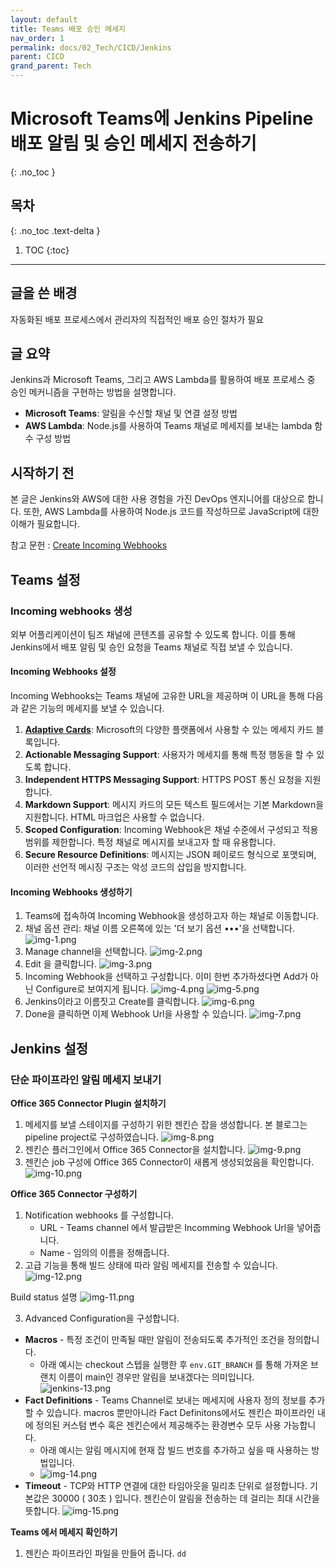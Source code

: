 ```yaml
---
layout: default
title: Teams 배포 승인 메세지
nav_order: 1
permalink: docs/02_Tech/CICD/Jenkins
parent: CICD
grand_parent: Tech
---
```


# Microsoft Teams에 Jenkins Pipeline 배포 알림 및 승인 메세지 전송하기
{: .no_toc }

## 목차
{: .no_toc .text-delta }

1. TOC
{:toc}

---

## 글을 쓴 배경

자동화된 배포 프로세스에서 관리자의 직접적인 배포 승인 절차가 필요

## 글 요약

Jenkins과 Microsoft Teams, 그리고 AWS Lambda를 활용하여 배포 프로세스 중 승인 메커니즘을 구현하는 방법을 설명합니다.

- **Microsoft Teams**: 알림을 수신할 채널 및 연결 설정 방법
- **AWS Lambda**: Node.js를 사용하여 Teams 채널로 메세지를 보내는 lambda 함수 구성 방법

## 시작하기 전

본 글은 Jenkins와 AWS에 대한 사용 경험을 가진 DevOps 엔지니어를 대상으로 합니다. 
또한, AWS Lambda를 사용하여 Node.js 코드를 작성하므로 JavaScript에 대한 이해가 필요합니다.

참고 문헌 : [Create Incoming Webhooks](https://learn.microsoft.com/en-us/microsoftteams/platform/webhooks-and-connectors/how-to/add-incoming-webhook?tabs=newteams%2Cdotnet#key-features-of-incoming-webhooks)


## Teams 설정

### Incoming webhooks 생성

외부 어플리케이션이 팀즈 채널에 콘텐츠를 공유할 수 있도록 합니다. 이를 통해 Jenkins에서 배포 알림 및 승인 요청을 Teams 채널로 직접 보낼 수 있습니다.

#### Incoming Webhooks 설정

Incoming Webhooks는 Teams 채널에 고유한 URL을 제공하며 이 URL을 통해 다음과 같은 기능의 메세지를 보낼 수 있습니다.

1. **[Adaptive Cards](https://learn.microsoft.com/en-us/microsoftteams/platform/task-modules-and-cards/what-are-cards#adaptive-cards)**: Microsoft의 다양한 플랫폼에서 사용할 수 있는 메세지 카드 블록입니다.
2. **Actionable Messaging Support**: 사용자가 메세지를 통해 특정 행동을 할 수 있도록 합니다.
3. **Independent HTTPS Messaging Support**: HTTPS POST 통신 요청을 지원합니다.
4. **Markdown Support**: 메시지 카드의 모든 텍스트 필드에서는 기본 Markdown을 지원합니다. HTML 마크업은 사용할 수 없습니다.
5. **Scoped Configuration**: Incoming Webhook은 채널 수준에서 구성되고 적용 범위를 제한합니다. 특정 채널로 메시지를 보내고자 할 때 유용합니다.
6. **Secure Resource Definitions**: 메시지는 JSON 페이로드 형식으로 포맷되며, 이러한 선언적 메시징 구조는 악성 코드의 삽입을 방지합니다.

#### Incoming Webhooks 생성하기

1. Teams에 접속하여 Incoming Webhook을 생성하고자 하는 채널로 이동합니다.
2. 채널 옵션 관리: 채널 이름 오른쪽에 있는 '더 보기 옵션 •••'을 선택합니다.
![img-1.png](img-1.png)
3. Manage channel을 선택합니다.
![img-2.png](img-2.png)
4. Edit 을 클릭합니다.
![img-3.png](img-3.png)
5. Incoming Webhook을 선택하고 구성합니다. 이미 한번 추가하셨다면 Add가 아닌 Configure로 보여지게 됩니다.
![img-4.png](img-4.png)
![img-5.png](img-5.png)
6. Jenkins이라고 이름짓고 Create를 클릭합니다.
![img-6.png](img-6.png)
7. Done을 클릭하면 이제 Webhook Url을 사용할 수 있습니다.
![img-7.png](img-7.png)

## Jenkins 설정

### 단순 파이프라인 알림 메세지 보내기
**Office 365 Connector Plugin 설치하기**
1. 메세지를 보낼 스테이지를 구성하기 위한 젠킨슨 잡을 생성합니다. 본 블로그는 pipeline project로 구성하였습니다.
![img-8.png](img-8.png)
2. 젠킨슨 플러그인에서 Office 365 Connector을 설치합니다.
![img-9.png](img-9.png)
3. 젠킨슨 job 구성에 Office 365 Connector이 새롭게 생성되었음을 확인합니다.
![img-10.png](img-10.png)

**Office 365 Connector 구성하기**
1. Notification webhooks 를 구성합니다. 
    * URL - Teams channel 에서 발급받은 Incomming Webhook Url을 넣어줍니다.
    * Name - 임의의 이름을 정해줍니다.
2. 고급 기능을 통해 빌드 상태에 따라 알림 메세지를 전송할 수 있습니다.
![img-12.png](img-12.png)

Build status 설명
![img-11.png](img-11.png)

3. Advanced Configuration을 구성합니다.
* **Macros** - 특정 조건이 만족될 때만 알림이 전송되도록 추가적인 조건을 정의합니다.
  * 아래 예시는 checkout 스텝을 실행한 후 `env.GIT_BRANCH` 를 통해 가져온 브랜치 이름이 main인 경우만 알림을 보내겠다는 의미입니다.
  ![jenkins-13.png](jenkins-13.png)
* **Fact Definitions** - Teams Channel로 보내는 메세지에 사용자 정의 정보를 추가할 수 있습니다. macros 뿐만아니라 Fact Definitons에서도 젠킨슨 파이프라인 내에 정의된 커스텀 변수 혹은 젠킨슨에서 제공해주는 환경변수 모두 사용 가능합니다.
  * 아래 예시는 알림 메시지에 현재 잡 빌드 번호를 추가하고 싶을 때 사용하는 방법입니다.
  * ![img-14.png](img-14.png)
* **Timeout** - TCP와 HTTP 연결에 대한 타임아웃을 밀리초 단위로 설정합니다. 기본값은 30000 ( 30초 ) 입니다. 젠킨슨이 알림을 전송하는 데 걸리는 최대 시간을 뜻합니다. 
![img-15.png](img-15.png)

**Teams 에서 메세지 확인하기**
1. 젠킨슨 파이프라인 파일을 만들어 줍니다.
`dd`




